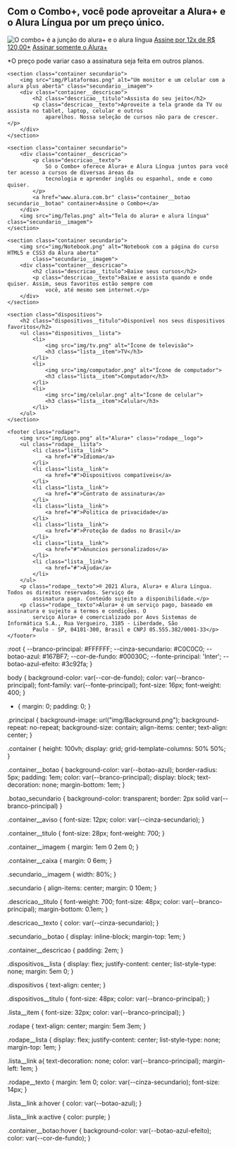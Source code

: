 
<!DOCTYPE html>
<html>

<head>
    <title>Alura Plus</title>
    <meta charset="UTF-8">
    <meta name="viewport" content="width=device-width, initial-scale=1">
    <link rel="stylesheet" href="styles.css">
    <link rel="preconnect" href="https://fonts.googleapis.com">
    <link rel="preconnect" href="https://fonts.gstatic.com" crossorigin>
    <link href="https://fonts.googleapis.com/css2?family=Inter:wght@400;700&display=swap" rel="stylesheet">
</head>

<body>
    <section class="principal container">
        <div class="container__caixa">
            <h1 class="container__titulo">Com o Combo+, você pode aproveitar a Alura+ e o Alura Língua por um preço
                único.</h1>
            <img src="img/Combo.png" alt="O combo+ é a junção do alura+ e o alura língua" class="container__imagem">
            <a href="www.alura.com.br" class="container__botao">Assine por 12x de R$ 120,00*</a>
            <a href="www.alura.com.br" class="container__botao botao_secundario">Assinar somente o Alura+</a>
            <p class="container__aviso">*O preço pode variar caso a assinatura seja feita em outros planos.</p>
        </div>
    </section>

    <section class="container secundario">
        <img src="img/Plataformas.png" alt="Um monitor e um celular com a alura plus aberta" class="secundario__imagem">
        <div class="container__descricao">
            <h2 class="descricao__titulo">Assista do seu jeito</h2>
            <p class="descricao__texto">Aproveite a tela grande da TV ou assista no tablet, laptop, celular e outros
                aparelhos. Nossa seleção de cursos não para de crescer.</p>
        </div>
    </section>

    <section class="container secundario">
        <div class="container__descricao">
            <p class="descricao__texto">
                Só o Combo+ oferece Alura+ e Alura Língua juntos para você ter acesso a cursos de diversas áreas da
                tecnologia e aprender inglês ou espanhol, onde e como quiser.
            </p>
            <a href="www.alura.com.br" class="container__botao secundario__botao" container>Assine o Combo+</a>
        </div>
        <img src="img/Telas.png" alt="Tela do alura+ e alura língua" class="secundario__imagem">
    </section>

    <section class="container secundario">
        <img src="img/Notebook.png" alt="Notebook com a página do curso HTML5 e CSS3 da Alura aberta"
            class="secundario__imagem">
        <div class="container__descricao">
            <h2 class="descricao__titulo">Baixe seus cursos</h2>
            <p class="descricao__texto">Baixe e assista quando e onde quiser. Assim, seus favoritos estão sempre com
                você, até mesmo sem internet.</p>
        </div>
    </section>
    
    <section class="dispositivos">
        <h2 class="dispositivos__titulo">Disponível nos seus dispositivos favoritos</h2>
        <ul class="dispositivos__lista">
            <li>
                <img src="img/tv.png" alt="Ícone de televisão">
                <h3 class="lista__item">TV</h3>
            </li>
            <li>
                <img src="img/computador.png" alt="Ícone de computador">
                <h3 class="lista__item">Computador</h3>
            </li>
            <li>
                <img src="img/celular.png" alt="Ícone de celular">
                <h3 class="lista__item">Celular</h3>
            </li>
        </ul>
    </section>

    <footer class="rodape">
        <img src="img/Logo.png" alt="Alura+" class="rodape__logo">
        <ul class="rodape__lista">
            <li class="lista__link">
                <a href="#">Idioma</a>
            </li>
            <li class="lista__link">
                <a href="#">Dispositivos compatíveis</a>
            </li>
            <li class="lista__link">
                <a href="#">Contrato de assinatura</a>
            </li>
            <li class="lista__link">
                <a href="#">Politica de privacidade</a>  
            </li>
            <li class="lista__link">
                <a href="#">Proteção de dados no Brasil</a>
            </li>
            <li class="lista__link">
                <a href="#">Anuncios personalizados</a>
            </li>
            <li class="lista__link">
                <a href="#">Ajuda</a>
            </li>
        </ul>
        <p class="rodape__texto">® 2021 Alura, Alura+ e Alura Língua. Todos os direitos reservados. Serviço de
            assinatura paga. Conteúdo sujeito a disponibilidade.</p>
        <p class="rodape__texto">Alura+ é um serviço pago, baseado em assinatura e sujeito a termos e condições. O
            serviço Alura+ é comercializado por Aovs Sistemas de Informática S.A., Rua Vergueiro, 3185 - Liberdade, São
            Paulo - SP, 04101-300, Brasil e CNPJ 05.555.382/0001-33</p>
    </footer>
</body>

</html>
:root {
    --branco-principal: #FFFFFF;
    --cinza-secundario: #C0C0C0;
    --botao-azul: #167BF7;
    --cor-de-fundo: #00030C;
    --fonte-principal: 'Inter';
    --botao-azul-efeito: #3c92fa;
}

body {
    background-color: var(--cor-de-fundo);
    color: var(--branco-principal);
    font-family: var(--fonte-principal);
    font-size: 16px;
    font-weight: 400;
}

* {
    margin: 0;
    padding: 0;
}

.principal {
    background-image: url("img/Background.png");
    background-repeat: no-repeat;
    background-size: contain;
    align-items: center;
    text-align: center;
}

.container {
    height: 100vh;
    display: grid;
    grid-template-columns: 50% 50%;
}

.container__botao {
    background-color: var(--botao-azul);
    border-radius: 5px;
    padding: 1em;
    color: var(--branco-principal);
    display: block;
    text-decoration: none;
    margin-bottom: 1em;
}

.botao_secundario {
    background-color: transparent;
    border: 2px solid var(--branco-principal)
}

.container__aviso {
    font-size: 12px;
    color: var(--cinza-secundario);
}

.container__titulo {
    font-size: 28px;
    font-weight: 700;
}

.container__imagem {
    margin: 1em 0 2em 0;
}

.container__caixa {
    margin: 0 6em;
}

.secundario__imagem {
    width: 80%;
}

.secundario {
    align-items: center;
    margin: 0 10em;
}

.descricao__titulo {
    font-weight: 700;
    font-size: 48px;
    color: var(--branco-principal);
    margin-bottom: 0.1em;
}

.descricao__texto {
    color: var(--cinza-secundario);
}

.secundario__botao {
    display: inline-block;
    margin-top: 1em;
}

.container__descricao {
    padding: 2em;
}

.dispositivos__lista {
    display: flex;
    justify-content: center;
    list-style-type: none;
    margin: 5em 0;
}

.dispositivos {
    text-align: center;
}

.dispositivos__titulo {
    font-size: 48px;
    color: var(--branco-principal);
}

.lista__item {
    font-size: 32px;
    color: var(--branco-principal);
}

.rodape {
    text-align: center;
    margin: 5em 3em;
}

.rodape__lista {
    display: flex;
    justify-content: center;
    list-style-type: none;
    margin-top: 1em;
}

.lista__link a{
    text-decoration: none;
    color: var(--branco-principal);
    margin-left: 1em;
}

.rodape__texto {
    margin: 1em 0;
    color: var(--cinza-secundario);
    font-size: 14px;
}

.lista__link a:hover {
    color: var(--botao-azul);
}

.lista__link a:active {
    color: purple;
}

.container__botao:hover {
    background-color: var(--botao-azul-efeito);
    color: var(--cor-de-fundo);
}
